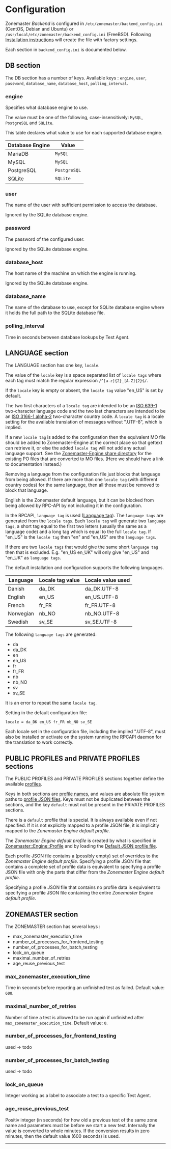 # Configuration

Zonemaster *Backend* is configured in
`/etc/zonemaster/backend_config.ini` (CentOS, Debian and Ubuntu) or
`/usr/local/etc/zonemaster/backend_config.ini` (FreeBSD). Following
[Installation instructions] will create the file with factory settings.

Each section in `backend_config.ini` is documented below.

## DB section

The DB section has a number of keys.
Available keys : `engine`, `user`, `password`, `database_name`,
`database_host`, `polling_interval`.

### engine

Specifies what database engine to use.

The value must be one of the following, case-insensitively: `MySQL`,
`PostgreSQL` and `SQLite`.

This table declares what value to use for each supported database engine.

Database Engine   | Value
------------------|------
MariaDB           | `MySQL`
MySQL             | `MySQL`
PostgreSQL        | `PostgreSQL`
SQLite            | `SQLite`

### user

The name of the user with sufficient permission to access the database.

Ignored by the SQLite database engine.

### password

The password of the configured user.

Ignored by the SQLite database engine.

### database_host

The host name of the machine on which the engine is running.

Ignored by the SQLite database engine.

### database_name

The name of the database to use, except for SQLite database engine where
it holds the full path to the SQLite database file.

### polling_interval

Time in seconds between database lookups by Test Agent.


## LANGUAGE section

The LANGUAGE section has one key, `locale`.

The value of the `locale` key is a space separated list of
`locale tags` where each tag must match the regular expression
`/^[a-z]{2}_[A-Z]{2}$/`.

If the `locale` key is empty or absent, the `locale tag` value
"en_US" is set by default.

The two first characters of a `locale tag` are intended to be an
[ISO 639-1] two-character language code and the two last characters
are intended to be an [ISO 3166-1 alpha-2] two-character country code.
A `locale tag` is a locale setting for the available translation
of messages without ".UTF-8", which is implied.

If a new `locale tag` is added to the configuration then the equivalent
MO file should be added to Zonemaster-Engine at the correct place so
that gettext can retrieve it, or else the added `locale tag` will not
add any actual language support. See the
[Zonemaster-Engine share directory] for the existing PO files that are
converted to MO files. (Here we should have a link
to documentation instead.)

Removing a language from the configuration file just blocks that
language from being allowed. If there are more than one `locale tag`
(with different country codes) for the same language, then
all those must be removed to block that language.

English is the Zonemaster default language, but it can be blocked
from being allowed by RPC-API by not including it in the
configuration.

In the RPCAPI, `language tag` is used ([Language tag]). The
`language tags` are generated from the `locale tags`. Each
`locale tag` will generate two `language tags`, a short tag
equal to the first two letters (usually the same as a language
code) and a long tag which is equal to the full `locale tag`.
If "en_US" is the `locale tag` then "en" and "en_US" are the
`language tags`.

If there are two `locale tags` that would give the same short
`language tag` then that is excluded. E.g. "en_US en_UK" will
only give "en_US" and "en_UK" as `language tags`.

The default installation and configuration supports the
following languages.

Language | Locale tag value   | Locale value used
---------|--------------------|------------------
Danish   | da_DK              | da_DK.UTF-8
English  | en_US              | en_US.UTF-8
French   | fr_FR              | fr_FR.UTF-8
Norwegian| nb_NO              | nb_NO.UTF-8
Swedish  | sv_SE              | sv_SE.UTF-8

The following `language tags` are generated:
* da
* da_DK
* en
* en_US
* fr
* fr_FR
* nb
* nb_NO
* sv
* sv_SE

It is an error to repeat the same `locale tag`.

Setting in the default configuration file:

```
locale = da_DK en_US fr_FR nb_NO sv_SE
```

Each locale set in the configuration file, including the implied
".UTF-8", must also be installed or activate on the system
running the RPCAPI daemon for the translation to work correctly.


## PUBLIC PROFILES and PRIVATE PROFILES sections

The PUBLIC PROFILES and PRIVATE PROFILES sections together define the available [profiles].

Keys in both sections are [profile names], and values are absolute file system paths to
[profile JSON files]. Keys must not be duplicated between the sections, and the
key `default` must not be present in the PRIVATE PROFILES sections.

There is a `default` profile that is special. It is always available even
if not specified. If it is not explicitly mapped to a profile JSON file, it is implicitly
mapped to the *Zonemaster Engine default profile*.

The *Zonemaster Engine default profile* is created by what is specified in
[Zonemaster::Engine::Profile] and by loading the [Default JSON profile file].

Each profile JSON file contains a (possibly empty) set of overrides to
the *Zonemaster Engine default profile*. Specifying a profile JSON file
that contains a complete set of profile data is equivalent to specifying
a profile JSON file with only the parts that differ from the *Zonemaster
Engine default profile*.

Specifying a profile JSON file that contains no profile data is equivalent
to specifying a profile JSON file containing the entire
*Zonemaster Engine default profile*.

## ZONEMASTER section

The ZONEMASTER section has several keys :
* max_zonemaster_execution_time
* number_of_processes_for_frontend_testing
* number_of_processes_for_batch_testing
* lock_on_queue
* maximal_number_of_retries
* age_reuse_previous_test

### max_zonemaster_execution_time

Time in seconds before reporting an unfinished test as failed. Default
value: `600`.

### maximal_number_of_retries

Number of time a test is allowed to be run again if unfinished after
`max_zonemaster_execution_time`. Default value: `0`.

### number_of_processes_for_frontend_testing

used -> todo

### number_of_processes_for_batch_testing

used -> todo

### lock_on_queue

Integer working as a label to associate a test to a specific Test Agent.

### age_reuse_previous_test

Positiv integer (in seconds) for how old a previous test of the same
zone name and parameters must be before we start a new test. Internally
the value is converted to whole minutes. If the conversion results in
zero minutes, then the default value (600 seconds) is used.

--------

[Installation instructions]:          Installation.md
[Default JSON profile file]:          https://github.com/zonemaster/zonemaster-engine/blob/master/share/profile.json
[ISO 3166-1 alpha-2]:                 https://en.wikipedia.org/wiki/ISO_3166-1_alpha-2
[ISO 639-1]:                          https://en.wikipedia.org/wiki/ISO_639-1
[Profile JSON files]:                 https://github.com/zonemaster/zonemaster-engine/blob/master/docs/Profiles.md
[Profile names]:                      API.md#profile-name
[Profiles]:                           Architecture.md#profile
[Zonemaster-Engine share directory]:  https://github.com/zonemaster/zonemaster-engine/tree/master/share
[Zonemaster::Engine::Profile]:        https://metacpan.org/pod/Zonemaster::Engine::Profile#PROFILE-PROPERTIES
[Language tag]:                       API.md#language-tag


